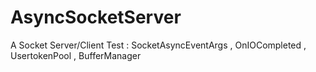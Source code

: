 # AsyncSocketServer
A Socket Server/Client Test :  SocketAsyncEventArgs ,  OnIOCompleted ,  UsertokenPool , BufferManager

